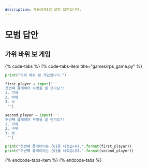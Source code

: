 ```yaml
---
description: 자율과제1의 모범 답안입니다.
---
```


# 모범 답안

## 가위 바위 보 게임

{% code-tabs %}
{% code-tabs-item title="games/rps\_game.py" %}
```python
print("가위 바위 보 게임입니다.")

first_player = input('''
첫번째 플레이어 무엇을 낼 껀가요?!
1. 가위
2. 바위
3. 보
''')

second_player = input('''
두번째 플레이어 무엇을 낼 껀가요?!
1. 가위
2. 바위
3. 보
''')

print("첫번째 플레이어는 {0}를 내셨습니다.".format(first_player))
print("두번째 플레이어는 {0}를 내셨습니다.".format(second_player))
```
{% endcode-tabs-item %}
{% endcode-tabs %}

